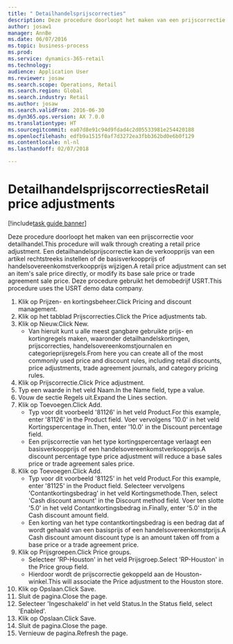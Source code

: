 ```yaml
--- 
title: " Detailhandelsprijscorrecties"
description: Deze procedure doorloopt het maken van een prijscorrectie voor detailhandel.
author: josaw1
manager: AnnBe
ms.date: 06/07/2016
ms.topic: business-process
ms.prod: 
ms.service: dynamics-365-retail
ms.technology: 
audience: Application User
ms.reviewer: josaw
ms.search.scope: Operations, Retail
ms.search.region: Global
ms.search.industry: Retail
ms.author: josaw
ms.search.validFrom: 2016-06-30
ms.dyn365.ops.version: AX 7.0.0
ms.translationtype: HT
ms.sourcegitcommit: ea07d8e91c94d9fdad4c2d05533981e254420188
ms.openlocfilehash: edfb9a1515f0af7d3272ea3fbb362bd0e6b0f129
ms.contentlocale: nl-nl
ms.lasthandoff: 02/07/2018

---
```

# <a name="retail-price-adjustments"></a><span data-ttu-id="57cda-103"> Detailhandelsprijscorrecties</span><span class="sxs-lookup"><span data-stu-id="57cda-103">Retail price adjustments</span></span>

[!include[task guide banner](../includes/task-guide-banner.md)]

<span data-ttu-id="57cda-104">Deze procedure doorloopt het maken van een prijscorrectie voor detailhandel.</span><span class="sxs-lookup"><span data-stu-id="57cda-104">This procedure will walk through creating a retail price adjustment.</span></span> <span data-ttu-id="57cda-105">Een detailhandelsprijscorrectie kan de verkoopprijs van een artikel rechtstreeks instellen of de basisverkoopprijs of handelsovereenkomstverkoopprijs wijzigen.</span><span class="sxs-lookup"><span data-stu-id="57cda-105">A retail price adjustment can set an item's sale price directly, or modify its base sale price or trade agreement sale price.</span></span> <span data-ttu-id="57cda-106">Deze procedure gebruikt het demobedrijf USRT.</span><span class="sxs-lookup"><span data-stu-id="57cda-106">This procedure uses the USRT demo data company.</span></span>

1. <span data-ttu-id="57cda-107">Klik op Prijzen- en kortingsbeheer.</span><span class="sxs-lookup"><span data-stu-id="57cda-107">Click Pricing and discount management.</span></span>
2. <span data-ttu-id="57cda-108">Klik op het tabblad Prijscorrecties.</span><span class="sxs-lookup"><span data-stu-id="57cda-108">Click the Price adjustments tab.</span></span>
3. <span data-ttu-id="57cda-109">Klik op Nieuw.</span><span class="sxs-lookup"><span data-stu-id="57cda-109">Click New.</span></span>
    * <span data-ttu-id="57cda-110">Van hieruit kunt u alle meest gangbare gebruikte prijs- en kortingregels maken, waaronder detailhandelskortingen, prijscorrecties, handelsovereenkomstjournalen en categorieprijsregels.</span><span class="sxs-lookup"><span data-stu-id="57cda-110">From here you can create all of the most commonly used price and discount rules, including retail discounts, price adjustments, trade agreement journals, and category pricing rules.</span></span>  
4. <span data-ttu-id="57cda-111">Klik op Prijscorrectie.</span><span class="sxs-lookup"><span data-stu-id="57cda-111">Click Price adjustment.</span></span>
5. <span data-ttu-id="57cda-112">Typ een waarde in het veld Naam.</span><span class="sxs-lookup"><span data-stu-id="57cda-112">In the Name field, type a value.</span></span>
6. <span data-ttu-id="57cda-113">Vouw de sectie Regels uit.</span><span class="sxs-lookup"><span data-stu-id="57cda-113">Expand the Lines section.</span></span>
7. <span data-ttu-id="57cda-114">Klik op Toevoegen.</span><span class="sxs-lookup"><span data-stu-id="57cda-114">Click Add.</span></span>
    * <span data-ttu-id="57cda-115">Typ voor dit voorbeeld '81126' in het veld Product.</span><span class="sxs-lookup"><span data-stu-id="57cda-115">For this example, enter '81126' in the Product field.</span></span>    <span data-ttu-id="57cda-116">Voer vervolgens '10.0' in het veld Kortingspercentage in.</span><span class="sxs-lookup"><span data-stu-id="57cda-116">Then, enter '10.0' in the Discount percentage field.</span></span>  
    * <span data-ttu-id="57cda-117">Een prijscorrectie van het type kortingspercentage verlaagt een basisverkoopprijs of een handelsovereenkomstverkoopprijs.</span><span class="sxs-lookup"><span data-stu-id="57cda-117">A discount percentage type price adjustment will reduce a base sales price or trade agreement sales price.</span></span>  
8. <span data-ttu-id="57cda-118">Klik op Toevoegen.</span><span class="sxs-lookup"><span data-stu-id="57cda-118">Click Add.</span></span>
    * <span data-ttu-id="57cda-119">Typ voor dit voorbeeld '81125' in het veld Product.</span><span class="sxs-lookup"><span data-stu-id="57cda-119">For this example, enter '81125' in the Product field.</span></span>    <span data-ttu-id="57cda-120">Selecteer vervolgens 'Contantkortingsbedrag' in het veld Kortingsmethode.</span><span class="sxs-lookup"><span data-stu-id="57cda-120">Then, select 'Cash discount amount' in the Discount method field.</span></span>    <span data-ttu-id="57cda-121">Voer ten slotte '5.0' in het veld Contantkortingsbedrag in.</span><span class="sxs-lookup"><span data-stu-id="57cda-121">Finally, enter '5.0' in the Cash discount amount field.</span></span>  
    * <span data-ttu-id="57cda-122">Een korting van het type contantkortingsbedrag is een bedrag dat af wordt gehaald van een basisprijs of een handelsovereenkomstprijs.</span><span class="sxs-lookup"><span data-stu-id="57cda-122">A Cash discount amount discount type is an amount taken off from a base price or a trade agreement price.</span></span>  
9. <span data-ttu-id="57cda-123">Klik op Prijsgroepen.</span><span class="sxs-lookup"><span data-stu-id="57cda-123">Click Price groups.</span></span>
    * <span data-ttu-id="57cda-124">Selecteer 'RP-Houston' in het veld Prijsgroep.</span><span class="sxs-lookup"><span data-stu-id="57cda-124">Select 'RP-Houston' in the Price group field.</span></span>  
    * <span data-ttu-id="57cda-125">Hierdoor wordt de prijscorrectie gekoppeld aan de Houston-winkel.</span><span class="sxs-lookup"><span data-stu-id="57cda-125">This will associate the Price adjustment to the Houston store.</span></span>  
10. <span data-ttu-id="57cda-126">Klik op Opslaan.</span><span class="sxs-lookup"><span data-stu-id="57cda-126">Click Save.</span></span>
11. <span data-ttu-id="57cda-127">Sluit de pagina.</span><span class="sxs-lookup"><span data-stu-id="57cda-127">Close the page.</span></span>
12. <span data-ttu-id="57cda-128">Selecteer 'Ingeschakeld' in het veld Status.</span><span class="sxs-lookup"><span data-stu-id="57cda-128">In the Status field, select 'Enabled'.</span></span>
13. <span data-ttu-id="57cda-129">Klik op Opslaan.</span><span class="sxs-lookup"><span data-stu-id="57cda-129">Click Save.</span></span>
14. <span data-ttu-id="57cda-130">Sluit de pagina.</span><span class="sxs-lookup"><span data-stu-id="57cda-130">Close the page.</span></span>
15. <span data-ttu-id="57cda-131">Vernieuw de pagina.</span><span class="sxs-lookup"><span data-stu-id="57cda-131">Refresh the page.</span></span>


